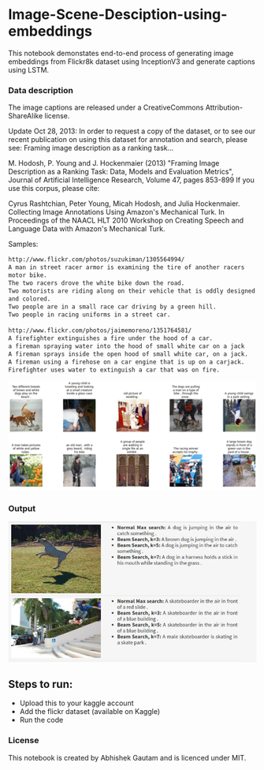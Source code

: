 # Image-Scene-Desciption-using-embeddings

This notebook demonstates end-to-end process of generating image embeddings from Flickr8k dataset using InceptionV3 and generate captions using LSTM.

### Data description

The image captions are released under a CreativeCommons Attribution-ShareAlike license.

Update Oct 28, 2013: In order to request a copy of the dataset, or to see our recent publication on using this dataset for annotation and search, please see:
Framing image description as a ranking task...

M. Hodosh, P. Young and J. Hockenmaier (2013) "Framing Image Description as a Ranking Task: Data, Models and Evaluation Metrics", Journal of Artificial Intelligence Research, Volume 47, pages 853-899
If you use this corpus, please cite:

Cyrus Rashtchian, Peter Young, Micah Hodosh, and Julia Hockenmaier. Collecting Image Annotations Using Amazon's Mechanical Turk. In Proceedings of the NAACL HLT 2010 Workshop on Creating Speech and Language Data with Amazon's Mechanical Turk.

Samples:

    http://www.flickr.com/photos/suzukiman/1305564994/
    A man in street racer armor is examining the tire of another racers motor bike.
    The two racers drove the white bike down the road.
    Two motorists are riding along on their vehicle that is oddly designed and colored.
    Two people are in a small race car driving by a green hill.
    Two people in racing uniforms in a street car.

    http://www.flickr.com/photos/jaimemoreno/1351764581/
    A firefighter extinguishes a fire under the hood of a car.
    a fireman spraying water into the hood of small white car on a jack
    A fireman sprays inside the open hood of small white car, on a jack.
    A fireman using a firehose on a car engine that is up on a carjack.
    Firefighter uses water to extinguish a car that was on fire.


<img src="image-caption.png">


### Output

<img src='output.jpg'>

## Steps to run:
* Upload this to your kaggle account
* Add the flickr dataset (available on Kaggle)
* Run the code

### License
This notebook is created by Abhishek Gautam and is licenced under MIT.